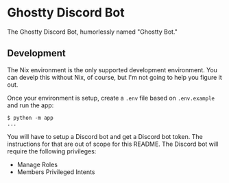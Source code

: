 # Ghostty Discord Bot

The Ghostty Discord Bot, humorlessly named "Ghostty Bot."

## Development

The Nix environment is the only supported development environment. You can
develp this without Nix, of course, but I'm not going to help you figure it
out.

Once your environment is setup, create a `.env` file based on `.env.example`
and run the app:

```
$ python -m app
...
```

You will have to setup a Discord bot and get a Discord bot token. The
instructions for that are out of scope for this README. The Discord bot
will require the following privileges:

  - Manage Roles
  - Members Privileged Intents

